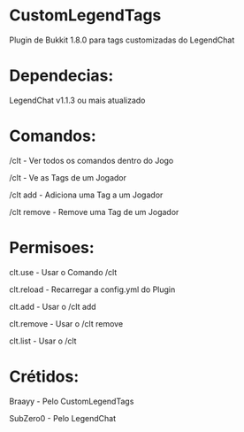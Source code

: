 # CustomLegendTags
Plugin de Bukkit 1.8.0 para tags customizadas do LegendChat

<h1>Dependecias:</h1>
<p>LegendChat v1.1.3 ou mais atualizado</p>

<h1>Comandos:</h1>
<p>/clt - Ver todos os comandos dentro do Jogo</p>
<p>/clt <jogador> - Ve as Tags de um Jogador</p>
<p>/clt <jogador> add <tag> - Adiciona uma Tag a um Jogador</p>
<p>/clt <jogador> remove <tag> - Remove uma Tag de um Jogador</p>

<h1>Permisoes:</h1>
<p>clt.use - Usar o Comando /clt</p>
<p>clt.reload - Recarregar a config.yml do Plugin</p>
<p>clt.add - Usar o /clt <jogador> add <tag></p>
<p>clt.remove - Usar o /clt <jogador> remove <tag></p>
<p>clt.list - Usar o /clt <jogador></p>

<h1>Crétidos:</h1>
<p>Braayy - Pelo CustomLegendTags</p>
<p>SubZero0 - Pelo LegendChat</p>